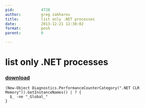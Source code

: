 ```yaml
---
pid:            4728
author:         greg zakharov
title:          list only .NET processes
date:           2013-12-21 12:38:02
format:         posh
parent:         0

---
```


# list only .NET processes

### [download](//scripts/4728.ps1)



```posh
(New-Object Diagnostics.PerformanceCounterCategory(".NET CLR Memory")).GetInstanceNames() | ? {
  $_ -ne "_Global_"
}
```
